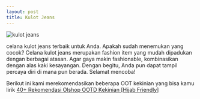 ```yaml
---
layout: post
title: Kulot Jeans
---
```


![kulot jeans](https://1.bp.blogspot.com/-W3vu1R2EQYU/YVZux6dJKDI/AAAAAAAABRI/bJkRSJ6WGkcSotXUFOCbB1JBkqa3ND91wCLcBGAsYHQ/w320-h320/HW%2BKulot%2BJeans%2B%25282%2529.jpg)

 celana kulot jeans terbaik untuk Anda. Apakah sudah menemukan yang cocok? Celana kulot jeans merupakan fashion item yang mudah dipadukan dengan berbagai atasan. Agar gaya makin fashionable, kombinasikan dengan alas kaki kesayangan. Dengan begitu, Anda pun dapat tampil percaya diri di mana pun berada. Selamat mencoba!

Berikut ini kami merekomendasikan beberapa OOT kekinian yang bisa kamu lirik [40+ Rekomendasi Olshop OOTD Kekinian [Hijab Friendly]](https://beritaistic.blogspot.com/2021/09/40-rekomendasi-olshop-ootd-kekinian.html)
